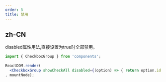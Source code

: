 ```yaml
---
order: 5
title: 禁用
---
```


## zh-CN

disabled属性用法,直接设置为true时全部禁用。

```jsx
import { CheckboxGroup } from 'components';
    
ReactDOM.render(
  <CheckboxGroup showCheckAll disabled={(option) => { return option.id == "1"; }} dictUrl='/api/v2/dictdatas/dict' dictKey='user_enable' />
, mountNode);
```
